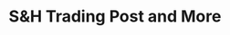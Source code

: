 ---
title: "S&H Trading Post and More"
url: /burnet/sundh-trading-post-and-more/
shop: Kramladen
---